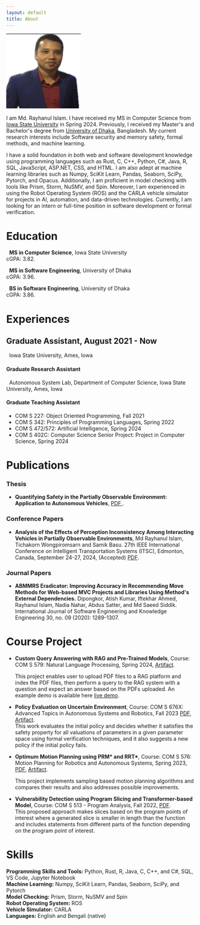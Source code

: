 ```yaml
---
layout: default
title: About
---
```



<img src="/images/shakespeare.png" class="right"  width="200" 
     height="200" />
<!-- I am Md. Rayhanul Islam, currently pursuing PhD student in the Department of Computer Science at [Iowa State University](https://www.iastate.edu). I received my MS in Computer Science from [Iowa State University](https://www.cs.iastate.edu/) in Spring 2024. Previously, I received my Master's and Bachelor's degree from [University of Dhaka](http://www.du.ac.bd/), Bangladesh. My current research interests include Software security and memory safety, formal methods, and machine learning.  -->

I am Md. Rayhanul Islam. I have received my MS in Computer Science from [Iowa State University](https://www.cs.iastate.edu/) in Spring 2024. Previously, I received my Master's and Bachelor's degree from [University of Dhaka](http://www.du.ac.bd/), Bangladesh. My current research interests include Software security and memory safety, formal methods, and machine learning. 


I have a solid foundation in both web and software development knowledge using programming languages such as Rust, C, C++, Python, C#, Java, R, SQL, JavaScript, ASP.NET, CSS, and HTML. I am also adept at machine learning libraries such as Numpy, SciKit Learn, Pandas, Seaborn, SciPy, Pytorch, and Opacus. Additionally, I am proficient in model checking with tools like Prism, Storm, NuSMV, and Spin. Moreover, I am experienced in using the Robot Operating System (ROS) and the CARLA vehicle simulator for projects in AI, automation, and data-driven technologies. Currently, I am looking for an intern or full-time position in software development or formal verification.  



<!-- 
{% highlight ruby %}
#include <iostream>
using namespace std;
int main(void){
     cout << " Welcome everyone" ;
}
{% endhighlight %} -->

# Education

<!-- &nbsp; **PhD Student**, Iowa State University\
cGPA: 3.82 (till now), and Relevant Coursework: Machine Learning,
Program Analysis, Artificial Intelligence, Algorithm Analysis and
Design, Theory of Computation, Formal Methods, Natural Language
Processing, Motion Strategy and its Application. -->

&nbsp; **MS in Computer Science**, Iowa State University\
cGPA: 3.82.

&nbsp; **MS in Software Engineering**, University of Dhaka\
cGPA: 3.96.

&nbsp; **BS in Software Engineering**, University of Dhaka\
cGPA: 3.86.



# Experiences


## Graduate  Assistant, August 2021 - Now
 &nbsp; Iowa State University, Ames, Iowa

#### **Graduate Research Assistant** 
<!-- May 2022 - December 2023 -->
&nbsp; Autonomous System Lab, Department of Computer Science, Iowa State University, Ames, Iowa

<!--&nbsp; Project Title: Sharing the World with Autonomous Systems: What Goes Wrong and How to Fix It (NSF Project) -->


#### **Graduate Teaching Assistant**
 <!-- August 2021 - May 2022, January 2024 - Now -->

- COM S 227: Object Oriented Programming, Fall 2021
- COM S 342: Principles of Programming Languages, Spring 2022
- COM S 472/572: Artificial Intelligence, Spring 2024
- COM S 402C: Computer Science Senior Project: Project in Computer Science, Spring 2024



# Publications

### Thesis  
- **Quantifying Safety in the Partially Observable Environment: Application to Autonomous Vehicles**, <a href="https://dr.lib.iastate.edu/handle/20.500.12876/dvmq9ZRv"> PDF </a>. 

### Conference Papers
- **Analysis of the Effects of Perception Inconsistency Among Interacting Vehicles in Partially Observable Environments**, Md Rayhanul Islam, Tichakorn Wongpiromsarn and Samik Basu. 27th IEEE International Conference on Intelligent Transportation Systems (ITSC), Edmonton, Canada, September 24-27, 2024, (Accepted) <a href="/documents/conferences/ieeeconf_paper_ITSC_2024.pdf">PDF</a>. 

### Journal Papers

- **ABMMRS Eradicator: Improving Accuracy in Recommending Move Methods for Web-based MVC Projects and Libraries Using Method's External Dependencies.** Dipongkor, Atish Kumar, Iftekhar Ahmed, Rayhanul Islam, Nadia Nahar,
    Abdus Satter, and Md Saeed Siddik. International
    Journal of Software Engineering and Knowledge Engineering 30, no. 09
    (2020): 1289-1307.


<!-- 
### Conference Papers -->

# Course Project 
- **Custom Query Answering with RAG and Pre-Trained Models**, Course: COM S 579: Natural Language Processing, Spring 2024, <a href="https://github.com/rayhanul/COMS-579">Artifact</a>.   

     This project enables user to upload PDF files to a RAG platform and index the PDF files, then perform a query to the RAG system with a question and expect an answer based on the PDFs uploaded. An example demo is available here <a href="https://rayhan0201-chatarticle.hf.space">live demo</a>.
     
     

- **Policy Evaluation on Uncertain Environment**, Course: COM S 676X: Advanced Topics in Autonomous Systems and Robotics, Fall 2023 <a href="/documents/project_report/COMS676X_Final_project.pdf">PDF</a>, <a href="https://github.com/rayhanul/COMS676_project">Artifact</a>.  
     This work evaluates the initial policy and decides whether it satisfies the safety property for all valuations of parameters in a given parameter space using formal verification techniques, and it also suggests a new policy if the initial policy fails.

- **Optimum Motion Planning using PRM\* and RRT\***, Course: COM S 576: Motion Planning for Robotics and Autonomous Systems, Spring 2023, <a href="/documents/project_report/COMS576_project_final_report.pdf">PDF</a>, <a href="https://github.com/rayhanul/COMS576_Project">Artifact</a>.   

     This project implements sampling based motion planning algorithms and compares their results and also addresses possible improvements. 

 - **Vulnerability Detection using Program Slicing and Transformer-based Model**, Course: COM S 513 - Program Analysis, Fall 2022, <a href="/documents/project_report/513_Project_Report.pdf">PDF</a>.  
     This proposed approach makes slices based on the program points of interest where a generated slice is smaller in length than the function and includes statements from different parts of the function depending on the program point of interest.

# Skills

  **Programming Skills and Tools:**   Python, Rust, R, Java, C, C++, and C#, SQL, VS Code, Jupyter Notebook \
  **Machine Learning:**               Numpy, SciKit Learn, Pandas, Seaborn, SciPy, and Pytorch \
  **Model Checking:**                 Prism, Storm, NuSMV and Spin \
  **Robot Operating System:**         ROS \
  **Vehicle Simulator:**              CARLA \
  **Languages:**                      English and Bengali (native) 


<!-- # Fellowships  -->

